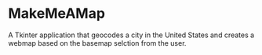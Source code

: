 # MakeMeAMap

A Tkinter application that geocodes a city in the United States and creates a webmap based on the basemap selction from the user.